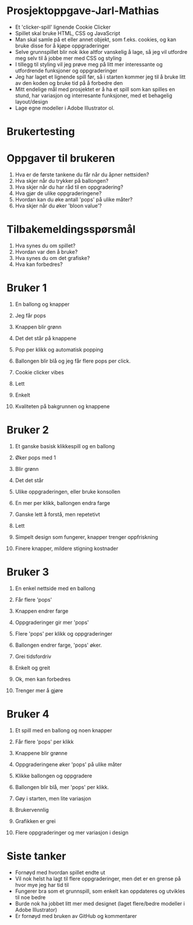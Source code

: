 # Prosjektoppgave-Jarl-Mathias

- Et 'clicker-spill' lignende Cookie Clicker
- Spillet skal bruke HTML, CSS og JavaScript
- Man skal samle på et eller annet objekt, som f.eks. cookies, og kan bruke disse for å kjøpe oppgraderinger
- Selve grunnspillet blir nok ikke altfor vanskelig å lage, så jeg vil utfordre meg selv til å jobbe mer med CSS og styling
- I tillegg til styling vil jeg prøve meg på litt mer interessante og utfordrende funksjoner og oppgraderinger
- Jeg har laget et lignende spill før, så i starten kommer jeg til å bruke litt av den koden og bruke tid på å forbedre den
- Mitt endelige mål med prosjektet er å ha et spill som kan spilles en stund, har variasjon og interresante funksjoner, med et behagelig layout/design
- Lage egne modeller i Adobe Illustrator ol.

# Brukertesting
# Oppgaver til brukeren
1. Hva er de første tankene du får når du åpner nettsiden?
2. Hva skjer når du trykker på ballongen?
3. Hva skjer når du har råd til en oppgradering?
4. Hva gjør de ulike oppgraderingene?
5. Hvordan kan du øke antall 'pops' på ulike måter?
6. Hva skjer når du øker 'bloon value'?

# Tilbakemeldingsspørsmål
1. Hva synes du om spillet?
2. Hvordan var den å bruke?
3. Hva synes du om det grafiske?
4. Hva kan forbedres?

# Bruker 1
1. En ballong og knapper
2. Jeg får pops
3. Knappen blir grønn
4. Det det står på knappene
5. Pop per klikk og automatisk popping
6. Ballongen blir blå og jeg får flere pops per click.

1. Cookie clicker vibes
2. Lett
3. Enkelt
4. Kvaliteten på bakgrunnen og knappene

# Bruker 2
1. Et ganske basisk klikkespill og en ballong
2. Øker pops med 1
3. Blir grønn
4. Det det står
5. Ulike oppgraderingen, eller bruke konsollen
6. En mer per klikk, ballongen endra farge

1. Ganske lett å forstå, men repetetivt
2. Lett
3. Simpelt design som fungerer, knapper trenger oppfriskning
4. Finere knapper, mildere stigning kostnader

# Bruker 3
1. En enkel nettside med en ballong
2. Får flere 'pops'
3. Knappen endrer farge
4. Oppgraderinger gir mer 'pops'
5. Flere 'pops' per klikk og oppgraderinger
6. Ballongen endrer farge, 'pops' øker.

1. Grei tidsfordriv
2. Enkelt og greit
3. Ok, men kan forbedres
4. Trenger mer å gjøre

# Bruker 4
1. Et spill med en ballong og noen knapper
2. Får flere 'pops' per klikk
3. Knappene blir grønne
4. Oppgraderingene øker 'pops' på ulike måter
5. Klikke ballongen og oppgradere
6. Ballongen blir blå, mer 'pops' per klikk.

1. Gøy i starten, men lite variasjon
2. Brukervennlig
3. Grafikken er grei
4. Flere oppgraderinger og mer variasjon i design


# Siste tanker
- Fornøyd med hvordan spillet endte ut
- Vil nok helst ha lagt til flere oppgraderinger, men det er en grense på hvor mye jeg har tid til
- Fungerer bra som et grunnspill, som enkelt kan oppdateres og utvikles til noe bedre
- Burde nok ha jobbet litt mer med designet (laget flere/bedre modeller i Adobe Illustrator)
- Er fornøyd med bruken av GitHub og kommentarer
